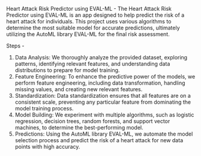 Heart Attack Risk Predictor using EVAL-ML -
The Heart Attack Risk Predictor using EVAL-ML is an app designed to help predict the risk of a heart attack for individuals. This project uses various algorithms to determine the most suitable model for accurate predictions, ultimately utilizing the AutoML library EVAL-ML for the final risk assessment.


Steps -
1. Data Analysis: We thoroughly analyze the provided dataset, exploring patterns, identifying relevant features, and understanding data distributions to prepare for model training.
2. Feature Engineering: To enhance the predictive power of the models, we perform feature engineering, including data transformation, handling missing values, and creating new relevant features.
3. Standardization: Data standardization ensures that all features are on a consistent scale, preventing any particular feature from dominating the model training process.
4. Model Building: We experiment with multiple algorithms, such as logistic regression, decision trees, random forests, and support vector machines, to determine the best-performing model.
5. Predictions: Using the AutoML library EVAL-ML, we automate the model selection process and predict the risk of a heart attack for new data points with high accuracy.
